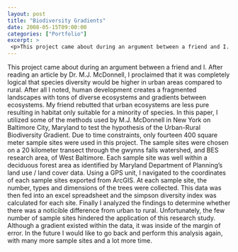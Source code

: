 ```yaml
---
layout: post
title: "Biodiversity Gradients"
date: 2008-05-15T09:00:00
categories: ["Portfolio"]
excerpt: >
 <p>This project came about during an argument between a friend and I. After reading an article by Dr. M.J. McDonnell, I proclaimed that it was completely logical that species diversity would be higher in urban areas compared to rural. </p>
---
```

<p>This project came about during an argument between a friend and I. After reading an article by Dr. M.J. McDonnell, I proclaimed that it was completely logical that species diversity would be higher in urban areas compared to rural. After all I noted, human development creates a fragmented landscapes with tons of diverse ecosystems and gradients between ecosystems. My friend rebutted that urban ecosystems are less pure resulting in habitat only suitable for a minority of species. In this paper, I utilized some of the methods used by M.J. McDonnell in New York on Baltimore City, Maryland to test the hypothesis of the Urban-Rural Biodiversity Gradient. Due to time constraints, only fourteen 400 square meter sample sites were used in this project. The sample sites were chosen on a 20 kilometer transect through the gwynns falls watershed, and BES research area, of West Baltimore. Each sample site was well within a deciduous forest area as identified by Maryland Department of Planning’s land use / land cover data. Using a GPS unit, I navigated to the coordinates of each sample sites exported from ArcGIS. At each sample site, the number, types and dimensions of the trees were collected. This data was then fed into an excel spreadsheet and the simpson diversity index was calculated for each site. Finally I analyzed the findings to determine whether there was a noticible difference from urban to rural. Unfortunately, the few number of sample sites hindered the application of this research study. Although a gradient existed within the data, it was inside of the margin of error. In the future I would like to go back and perform this analysis again, with many more sample sites and a lot more time.</p>

